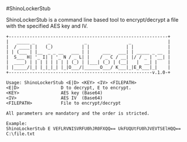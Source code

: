 #ShinoLockerStub

ShinoLockerStub is a command line based tool to encrypt/decrypt a file with the specified AES key and IV.

    +-------------------------------------------------------------+
    |   _____ _     _             _                _              |
    |  / ____| |   (_)           | |              | |             |
    | | (___ | |__  _ _ __   ___ | |     ___   ___| | _____ _ __  |
    |  S___ H| '_ I| | '_ N / _ L| |    / _ C / __| |/ / _ | '__| |
    |  ____) | | | | | | | | (_) | |___| (_) | (__|   |  __| |    |
    | |_____/|_| |_|_|_| |_|O___/|______O___/ K___|_|E_R___|_|    |
    +-------------------------------------------------------v.1.0-+
    
    Usage: ShinoLockerStub <E|D> <KEY> <IV> <FILEPATH>
    <E|D>                D to decrypt, E to encrypt.
    <KEY>                AES key (Base64)
    <IV>                 AES IV  (Base64)
    <FILEPATH>           File to encrypt/decrypt
    
    All parameters are mandatory and the order is stricted.
    
    Example:
    ShinoLockerStub E VEFLRVNISVRFU0hJR0FXQQ== UkFUQUtFU0hJVEVTSElHQQ== C:\file.txt
